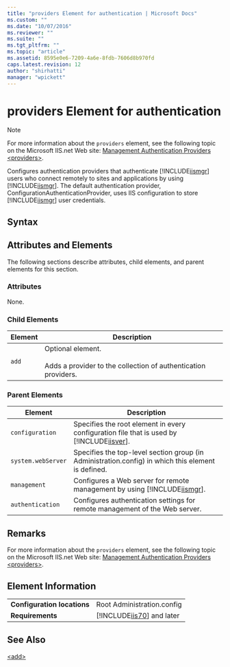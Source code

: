 ```yaml
---
title: "providers Element for authentication | Microsoft Docs"
ms.custom: ""
ms.date: "10/07/2016"
ms.reviewer: ""
ms.suite: ""
ms.tgt_pltfrm: ""
ms.topic: "article"
ms.assetid: 8595e0e6-7209-4a6e-8fdb-7606d8b970fd
caps.latest.revision: 12
author: "shirhatti"
manager: "wpickett"
---
```

# providers Element for authentication
> [!NOTE]
>  For more information about the `providers` element, see the following topic on the Microsoft IIS.net Web site: [Management Authentication Providers \<providers>](http://www.iis.net/ConfigReference/system.webServer/management/authentication/providers).  
  
 Configures authentication providers that authenticate [!INCLUDE[iismgr](../../reference/admin/includes/iismgr-md.md)] users who connect remotely to sites and applications by using [!INCLUDE[iismgr](../../reference/admin/includes/iismgr-md.md)]. The default authentication provider, ConfigurationAuthenticationProvider, uses IIS configuration to store [!INCLUDE[iismgr](../../reference/admin/includes/iismgr-md.md)] user credentials.  
  
## Syntax  
  
## Attributes and Elements  
 The following sections describe attributes, child elements, and parent elements for this section.  
  
### Attributes  
 None.  
  
### Child Elements  
  
|Element|Description|  
|-------------|-----------------|  
|`add`|Optional element.<br /><br /> Adds a provider to the collection of authentication providers.|  
  
### Parent Elements  
  
|Element|Description|  
|-------------|-----------------|  
|`configuration`|Specifies the root element in every configuration file that is used by [!INCLUDE[iisver](../../reference/admin/includes/iisver-md.md)].|  
|`system.webServer`|Specifies the top-level section group (in Administration.config) in which this element is defined.|  
|`management`|Configures a Web server for remote management by using [!INCLUDE[iismgr](../../reference/admin/includes/iismgr-md.md)].|  
|`authentication`|Configures authentication settings for remote management of the Web server.|  
  
## Remarks  
 For more information about the `providers` element, see the following topic on the Microsoft IIS.net Web site: [Management Authentication Providers \<providers>](http://www.iis.net/ConfigReference/system.webServer/management/authentication/providers).  
  
## Element Information  
  
|||  
|-|-|  
|**Configuration locations**|Root Administration.config|  
|**Requirements**|[!INCLUDE[iis70](../../reference/admin/includes/iis70-md.md)] and later|  
  
## See Also  
 [\<add>](../../reference/admin/add-element-for-providers-for-authentication.md)